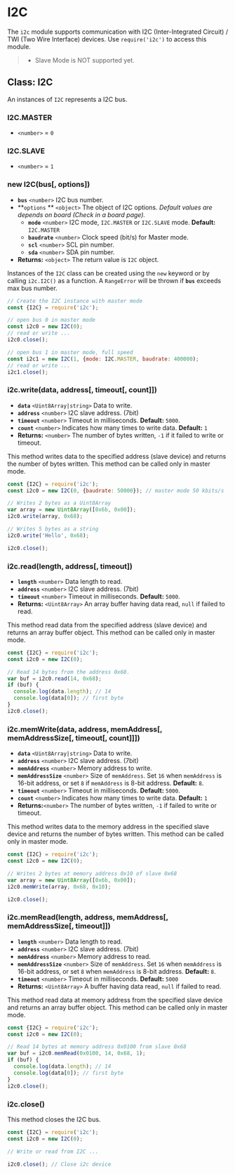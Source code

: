 # I2C

The `i2c` module supports communication with I2C (Inter-Integrated Circuit) / TWI (Two Wire Interface) devices. Use `require('i2c')` to access this module.

> * Slave Mode is NOT supported yet.

## Class: I2C

An instances of `I2C` represents a I2C bus.

### I2C.MASTER

* `<number>` = `0`

### I2C.SLAVE

* `<number>` = `1`

### new I2C(bus\[, options])

* **`bus`** `<number>` I2C bus number.
* **`options`  **  `<object>` The object of I2C options. _Default values are depends on board (Check in a board page)._
  * **`mode`** `<number>` I2C mode, `I2C.MASTER` or `I2C.SLAVE` mode. **Default:** `I2C.MASTER`
  * **`baudrate`** `<number>` Clock speed (bit/s) for Master mode.
  * **`scl`** `<number>` SCL pin number.
  * **`sda`** `<number>` SDA pin number.
* **Returns:** `<object>` The return value is `I2C` object.

Instances of the `I2C` class can be created using the `new` keyword or by calling `i2c.I2C()` as a function. A `RangeError` will be thrown if **`bus`** exceeds max bus number.

```javascript
// Create the I2C instance with master mode 
const {I2C} = require('i2c');

// open bus 0 in master mode
const i2c0 = new I2C(0);
// read or write ...
i2c0.close();

// open bus 1 in master mode, full speed
const i2c1 = new I2C(1, {mode: I2C.MASTER, baudrate: 400000);
// read or write ...
i2c1.close();
```

### i2c.write(data, address\[, timeout\[, count]])

* **`data`** `<Uint8Array|string>` Data to write.
* **`address`** `<number>` I2C slave address. (7bit)
* **`timeout`** `<number>` Timeout in milliseconds. **Default:** `5000`.
* **`count`** `<number>` Indicates how many times to write data. **Default:** `1`
* **Returns:** `<number>` The number of bytes written, `-1` if it failed to write or timeout.

This method writes data to the specified address (slave device) and returns the number of bytes written. This method can be called only in master mode.

```javascript
const {I2C} = require('i2c');
const i2c0 = new I2C(0, {baudrate: 50000}); // master mode 50 kbits/s

// Writes 2 bytes as a Uint8Array
var array = new Uint8Array([0x6b, 0x00]);
i2c0.write(array, 0x68);

// Writes 5 bytes as a string
i2c0.write('Hello', 0x68);

i2c0.close();
```

### i2c.read(length, address\[, timeout])

* **`length`** `<number>` Data length to read.
* **`address`** `<number>` I2C slave address. (7bit)
* **`timeout`** `<number>` Timeout in milliseconds. **Default:** `5000`.
* **Returns:** `<Uint8Array>` An array buffer having data read, `null` if failed to read.

This method read data from the specified address (slave device) and returns an array buffer object. This method can be called only in master mode.

```javascript
const {I2C} = require('i2c');
const i2c0 = new I2C(0); 

// Read 14 bytes from the address 0x68.
var buf = i2c0.read(14, 0x68);
if (buf) {
  console.log(data.length); // 14
  console.log(data[0]); // first byte
}
i2c0.close();
```

### i2c.memWrite(data, address, memAddress\[, memAddressSize\[, timeout\[, count]]])

* **`data`** `<Uint8Array|string>` Data to write.
* **`address`** `<number>` I2C slave address. (7bit)
* **`memAddress`** `<number>` Memory address to write.
* **`memAddressSize`** `<number>` Size of `memAddress`. Set `16` when `memAddress` is 16-bit address, or set `8` if `memAddress` is 8-bit address. **Default:** `8`.
* **`timeout`** `<number>` Timeout in milliseconds. **Default:** `5000`.
* **`count`** `<number>` Indicates how many times to write data. **Default:** `1`
* **Returns:**`<number>` The number of bytes written, `-1` if failed to write or timeout.

This method writes data to the memory address in the specified slave device and returns the number of bytes written. This method can be called only in master mode.

```javascript
const {I2C} = require('i2c');
const i2c0 = new I2C(0);

// Writes 2 bytes at memory address 0x10 of slave 0x68
var array = new Uint8Array([0x6b, 0x00]);
i2c0.memWrite(array, 0x68, 0x10);

i2c0.close();
```

### i2c.memRead(length, address, memAddress\[, memAddressSize\[, timeout]])

* **`length`** `<number>` Data length to read.
* **`address`** `<number>` I2C slave address. (7bit)
* **`memAddress`** `<number>` Memory address to read.
* **`memAddressSize`** `<number>` Size of `memAddress`. Set `16` when `memAddress` is 16-bit address, or set `8` when `memAddress` is 8-bit address. **Default:** `8`.
* **`timeout`** `<number>` Timeout in milliseconds. **Default:** `5000`
* **Returns:** `<Uint8Array>` A buffer having data read, `null` if failed to read.

This method read data at memory address from the specified slave device and returns an array buffer object. This method can be called only in master mode.

```javascript
const {I2C} = require('i2c');
const i2c0 = new I2C(0); 

// Read 14 bytes at memory address 0x0100 from slave 0x68
var buf = i2c0.memRead(0x0100, 14, 0x68, 1);
if (buf) {
  console.log(data.length); // 14
  console.log(data[0]); // first byte
}
i2c0.close();
```

### i2c.close()

This method closes the I2C bus.

```javascript
const {I2C} = require('i2c');
const i2c0 = new I2C(0); 

// Write or read from I2C ...

i2c0.close(); // Close i2c device
```
